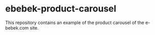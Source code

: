 # ebebek-product-carousel
This repository contains an example of the product carousel of the e-bebek.com site.
